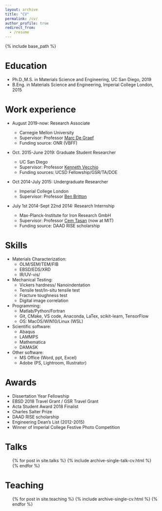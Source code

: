 ```yaml
---
layout: archive
title: "CV"
permalink: /cv/
author_profile: true
redirect_from:
  - /resume
---
```


{% include base_path %}

Education
======
* Ph.D.,M.S. in Materials Science and Engineering, UC San Diego, 2019
* B.Eng. in Materials Science and Engineering, Imperial College London, 2015

Work experience
======
* August 2019-now: Research Associate
  * Carnegie Mellon University
  * Supervisor: Professor [Marc De Graef](https://www.cmu.edu/engineering/materials/people/faculty/bios/de_graef.html/)
  * Funding source: ONR (VBFF)

* Oct. 2015-June 2019: Graduate Student Researcher
  * UC San Diego
  * Supervisor: Professor [Kenneth Vecchio](https://sites.google.com/eng.ucsd.edu/kennethvecchioresearchgroup/)
  * Funding sources: UCSD Fellowship/GSR/TA/DOE

* Oct 2014-July 2015: Undergraduate Researcher
  * Imperial College London   
  * Supervisor: Professor [Ben Britton](https://www.expmicromech.com/)

* July 1st 2014-Sept 22nd 2014: Research Internship
  * Max-Planck-Institute for Iron Research GmbH 
  * Supervisor: Professor [Cem Tasan](https://tasan.mit.edu/research/) (now at MIT)
  * Funding source: DAAD RISE scholarship                                                                                                                  
  
Skills
======
* Materials Characterization:
  * OLM/SEM/TEM/FIB
  * EBSD/EDS/XRD
  * IR/UV-vis/
* Mechanical Testing:
  * Vickers hardness/ Nanoindentation
  * Tensile test/In-situ tensile test
  * Fracture toughness test
  * Digital image correlation
* Programming:
  * Matlab/Python/Fortran
  * Git, CMake, VS code, Anaconda, LaTex, scikit-learn, TensorFlow
  * OS: MacOS/WIN10/Linux (WSL)
* Scientific software:
  * Abaqus
  * LAMMPS
  * Mathematica
  * DAMASK
* Other software:
  * MS Office (Word, ppt, Excel)
  * Adobe (PS, Lightroom, Illustrator)

Awards
======
* Dissertation Year Fellowship
* EBSD 2018 Travel Grant / GSR Travel Grant
* Acta Student Award 2018 Finalist
* Charles Salter Prize 
* DAAD RISE scholarship
* Engineering Dean’s List (2012-2015)
* Winner of Imperial College Festive Photo Competition
  
Talks
======
  <ul>{% for post in site.talks %}
    {% include archive-single-talk-cv.html %}
  {% endfor %}</ul>
  
Teaching
======
  <ul>{% for post in site.teaching %}
    {% include archive-single-cv.html %}
  {% endfor %}</ul>